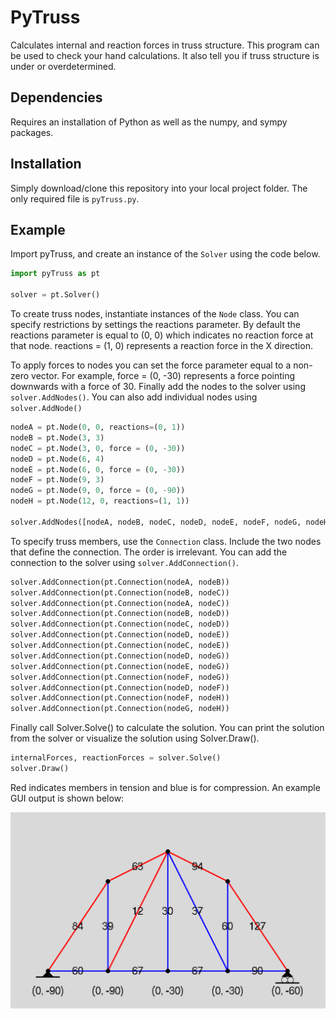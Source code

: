 # PyTruss

Calculates internal and reaction forces in truss structure. This program can be used to check your hand calculations. It also tell you if truss structure is under or overdetermined.

## Dependencies

Requires an installation of Python as well as the numpy, and sympy packages.

## Installation

Simply download/clone this repository into your local project folder. The only required file is ```pyTruss.py```.

## Example

Import pyTruss, and create an instance of the ```Solver``` using the code below.

```python
import pyTruss as pt

solver = pt.Solver()
```

To create truss nodes, instantiate instances of the ```Node``` class. You can specify restrictions by settings the reactions parameter. By default the reactions parameter is equal to (0, 0) which indicates no reaction force at that node. reactions = (1, 0) represents a reaction force in the X direction.

To apply forces to nodes you can set the force parameter equal to a non-zero vector. For example, force = (0, -30) represents a force pointing downwards with a force of 30. Finally add the nodes to the solver using ```solver.AddNodes()```. You can also add individual nodes using ```solver.AddNode()```

```python
nodeA = pt.Node(0, 0, reactions=(0, 1))
nodeB = pt.Node(3, 3)
nodeC = pt.Node(3, 0, force = (0, -30))
nodeD = pt.Node(6, 4)
nodeE = pt.Node(6, 0, force = (0, -30))
nodeF = pt.Node(9, 3)
nodeG = pt.Node(9, 0, force = (0, -90))
nodeH = pt.Node(12, 0, reactions=(1, 1))

solver.AddNodes([nodeA, nodeB, nodeC, nodeD, nodeE, nodeF, nodeG, nodeH])
```

To specify truss members, use the ```Connection``` class. Include the two nodes that define the connection. The order is irrelevant. You can add the connection to the solver using ```solver.AddConnection()```.

```python
solver.AddConnection(pt.Connection(nodeA, nodeB))
solver.AddConnection(pt.Connection(nodeB, nodeC))
solver.AddConnection(pt.Connection(nodeA, nodeC))
solver.AddConnection(pt.Connection(nodeB, nodeD))
solver.AddConnection(pt.Connection(nodeC, nodeD))
solver.AddConnection(pt.Connection(nodeD, nodeE))
solver.AddConnection(pt.Connection(nodeC, nodeE))
solver.AddConnection(pt.Connection(nodeD, nodeG))
solver.AddConnection(pt.Connection(nodeE, nodeG))
solver.AddConnection(pt.Connection(nodeF, nodeG))
solver.AddConnection(pt.Connection(nodeD, nodeF))
solver.AddConnection(pt.Connection(nodeF, nodeH))
solver.AddConnection(pt.Connection(nodeG, nodeH))
```
Finally call Solver.Solve() to calculate the solution. You can print the solution from the solver or visualize the solution using Solver.Draw().

```python
internalForces, reactionForces = solver.Solve()
solver.Draw()
```
Red indicates members in tension and blue is for compression. An example GUI output is shown below:

![Alt text](Media/Example.PNG)
